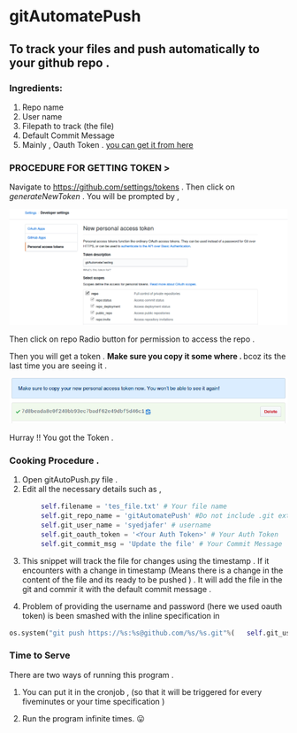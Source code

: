 # gitAutomatePush

## To track your files and push automatically to your github repo . 

### Ingredients:
1. Repo name 
2. User name 
3. Filepath to track (the file)
4. Default Commit Message 
5. Mainly , Oauth Token . [you can get it from here](https://github.com/settings/tokens)

### PROCEDURE FOR GETTING TOKEN > 
Navigate to https://github.com/settings/tokens . Then click on <i> generateNewToken</i> . You will be prompted by , 

![alt text](first.png "Logo Title Text 1")

Then click on repo Radio button for permission to access the repo . 

Then you will get a token . <b> Make sure you copy it some where . </b> bcoz its the last time you are seeing it . 

![alt text](second.png "Logo Title Text 1")

Hurray !! You got the Token . 

### Cooking Procedure . 
1. Open gitAutoPush.py file . 
2. Edit all the necessary details such as , 


```python
        self.filename = 'tes_file.txt' # Your file name 
        self.git_repo_name = 'gitAutomatePush' #Do not include .git extension
        self.git_user_name = 'syedjafer' # username 
        self.git_oauth_token = '<Your Auth Token>' # Your Auth Token
        self.git_commit_msg = 'Update the file' # Your Commit Message
```

3. This snippet will track the file for changes using the timestamp . If it encounters with a change in timestamp (Means there is a change in the content of the file and its ready to be pushed ) . It will add the file in the git and commir it with the default commit message . 

4. Problem of providing the username and password (here we used oauth token) is been smashed with the inline specification in 
```python
os.system("git push https://%s:%s@github.com/%s/%s.git"%(	self.git_user_name,self.git_oauth_token,self.git_user_name,self.git_repo_name))
```

### Time to Serve 
There are two ways of running this program . 

1. You can put it in the cronjob , (so that it will be triggered for every fiveminutes or your time specification )

2. Run the program infinite times. :stuck_out_tongue:
